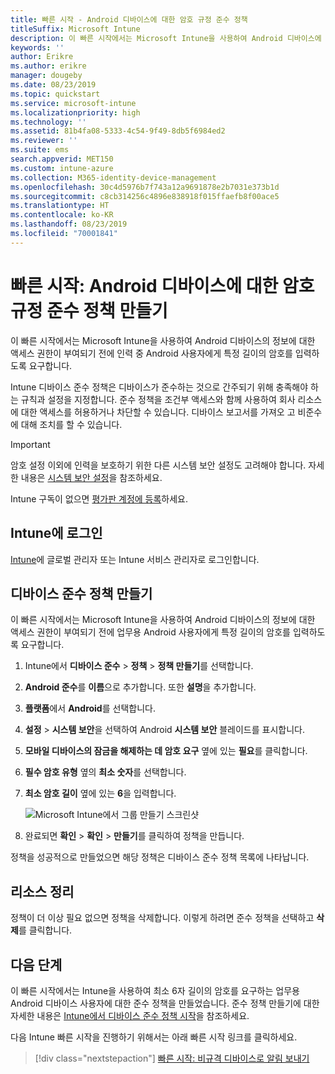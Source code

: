 ```yaml
---
title: 빠른 시작 - Android 디바이스에 대한 암호 규정 준수 정책
titleSuffix: Microsoft Intune
description: 이 빠른 시작에서는 Microsoft Intune을 사용하여 Android 디바이스에 필요한 암호의 길이를 설정합니다.
keywords: ''
author: Erikre
ms.author: erikre
manager: dougeby
ms.date: 08/23/2019
ms.topic: quickstart
ms.service: microsoft-intune
ms.localizationpriority: high
ms.technology: ''
ms.assetid: 81b4fa08-5333-4c54-9f49-8db5f6984ed2
ms.reviewer: ''
ms.suite: ems
search.appverid: MET150
ms.custom: intune-azure
ms.collection: M365-identity-device-management
ms.openlocfilehash: 30c4d5976b7f743a12a9691878e2b7031e373b1d
ms.sourcegitcommit: c8cb314256c4896e838918f015ffaefb8f00ace5
ms.translationtype: HT
ms.contentlocale: ko-KR
ms.lasthandoff: 08/23/2019
ms.locfileid: "70001841"
---
```

# <a name="quickstart-create-a-password-compliance-policy-for-android-devices"></a>빠른 시작: Android 디바이스에 대한 암호 규정 준수 정책 만들기

이 빠른 시작에서는 Microsoft Intune을 사용하여 Android 디바이스의 정보에 대한 액세스 권한이 부여되기 전에 인력 중 Android 사용자에게 특정 길이의 암호를 입력하도록 요구합니다. 

Intune 디바이스 준수 정책은 디바이스가 준수하는 것으로 간주되기 위해 충족해야 하는 규칙과 설정을 지정합니다. 준수 정책을 조건부 액세스와 함께 사용하여 회사 리소스에 대한 액세스를 허용하거나 차단할 수 있습니다. 디바이스 보고서를 가져오 고 비준수에 대해 조치를 할 수 있습니다.

> [!IMPORTANT]
> 암호 설정 이외에 인력을 보호하기 위한 다른 시스템 보안 설정도 고려해야 합니다. 자세한 내용은 [시스템 보안 설정](compliance-policy-create-android-for-work.md)을 참조하세요.

Intune 구독이 없으면 [평가판 계정에 등록](free-trial-sign-up.md)하세요.

## <a name="sign-in-to-intune"></a>Intune에 로그인

[Intune](https://aka.ms/intuneportal)에 글로벌 관리자 또는 Intune 서비스 관리자로 로그인합니다. 

## <a name="create-a-device-compliance-policy"></a>디바이스 준수 정책 만들기

이 빠른 시작에서는 Microsoft Intune을 사용하여 Android 디바이스의 정보에 대한 액세스 권한이 부여되기 전에 업무용 Android 사용자에게 특정 길이의 암호를 입력하도록 요구합니다.

1. Intune에서 **디바이스 준수** > **정책** > **정책 만들기**를 선택합니다.
2. **Android 준수**를 **이름**으로 추가합니다. 또한 **설명**을 추가합니다.
3. **플랫폼**에서 **Android**를 선택합니다. 
4. **설정** > **시스템 보안**을 선택하여 Android **시스템 보안**  블레이드를 표시합니다.
5. **모바일 디바이스의 잠금을 해제하는 데 암호 요구** 옆에 있는 **필요**를 클릭합니다.
6. **필수 암호 유형** 옆의 **최소 숫자**를 선택합니다.
7. **최소 암호 길이** 옆에 있는 **6**을 입력합니다. 

    ![Microsoft Intune에서 그룹 만들기 스크린샷](media/quickstart-set-password-length-android/quickstart-set-password-length-android-01.png)

7. 완료되면 **확인** > **확인** > **만들기**를 클릭하여 정책을 만듭니다.

정책을 성공적으로 만들었으면 해당 정책은 디바이스 준수 정책 목록에 나타납니다. 

## <a name="clean-up-resources"></a>리소스 정리

정책이 더 이상 필요 없으면 정책을 삭제합니다. 이렇게 하려면 준수 정책을 선택하고 **삭제**를 클릭합니다.

## <a name="next-steps"></a>다음 단계

이 빠른 시작에서는 Intune을 사용하여 최소 6자 길이의 암호를 요구하는 업무용 Android 디바이스 사용자에 대한 준수 정책을 만들었습니다. 준수 정책 만들기에 대한 자세한 내용은 [Intune에서 디바이스 준수 정책 시작](device-compliance-get-started.md)을 참조하세요.

다음 Intune 빠른 시작을 진행하기 위해서는 아래 빠른 시작 링크를 클릭하세요.

> [!div class="nextstepaction"]
> [빠른 시작: 비규격 디바이스로 알림 보내기](quickstart-send-notification.md)
